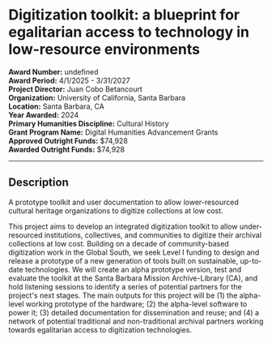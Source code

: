 
# Digitization toolkit: a blueprint for egalitarian access to technology in low-resource environments

**Award Number:** undefined  
**Award Period:** 4/1/2025 - 3/31/2027  
**Project Director:** Juan  Cobo Betancourt  
**Organization:** University of California, Santa Barbara  
**Location:** Santa Barbara, CA  
**Year Awarded:** 2024  
**Primary Humanities Discipline:** Cultural History  
**Grant Program Name:** Digital Humanities Advancement Grants  
**Approved Outright Funds:** $74,928  
**Awarded Outright Funds:** $74,928  

---

## Description

<p>A prototype toolkit and user documentation to allow lower-resourced cultural heritage organizations to digitize collections at low cost.</p>
<p>This project aims to develop an integrated digitization toolkit to allow under-resourced institutions, collectives, and communities to digitize their archival collections at low cost. Building on a decade of community-based digitization work in the Global South, we seek Level I funding to design and release a prototype of a new generation of tools built on sustainable, up-to-date technologies. We will create an alpha prototype version, test and evaluate the toolkit at the Santa Barbara Mission Archive-Library (CA), and hold listening sessions to identify a series of potential partners for the project's next stages. The main outputs for this project will be (1) the alpha-level working prototype of the hardware; (2) the alpha-level software to power it; (3) detailed documentation for dissemination and reuse; and (4) a network of potential traditional and non-traditional archival partners working towards egalitarian access to digitization technologies.</p>
